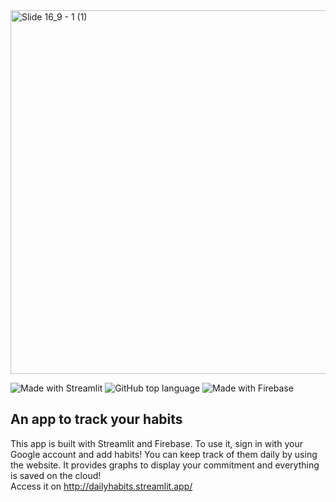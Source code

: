 <img width="1920" height="582" alt="Slide 16_9 - 1 (1)" src="https://github.com/user-attachments/assets/7cf9195a-7b3e-4f50-8491-ddd922b573da" />  

![Made with Streamlit](https://img.shields.io/badge/-Streamlit-FF4B4B?style=flat&logo=streamlit&logoColor=white)
![GitHub top language](https://img.shields.io/github/languages/top/hahhen/dailyhabits)
![Made with Firebase](https://img.shields.io/badge/Firebase-FFCA28?style=flat&logo=Firebase&logoColor=white)



## An app to track your habits  
This app is built with Streamlit and Firebase. To use it, sign in with your Google account and add habits! You can keep track of them daily by using the website. It provides graphs to display your commitment and everything is saved on the cloud!  
Access it on http://dailyhabits.streamlit.app/ 

